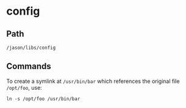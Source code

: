 # config

## Path
```
/jason/libs/config
```
## Commands
To create a symlink at `/usr/bin/bar` which references the original file `/opt/foo`, use:
```
ln -s /opt/foo /usr/bin/bar
```
